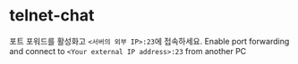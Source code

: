 # telnet-chat
포트 포워드를 활성화고 `<서버의 외부 IP>:23`에 접속하세요. 
Enable port forwarding and connect to `<Your external IP address>:23` from another PC 
